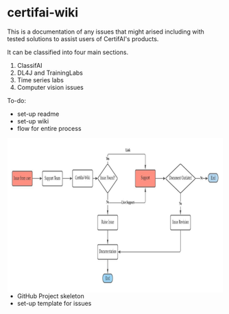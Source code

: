 # certifai-wiki

This is a documentation of any issues that might arised including with tested solutions to assist users of CertifAI's products.

It can be classified into four main sections.

1. ClassifAI 
2. DL4J and TrainingLabs
3. Time series labs
4. Computer vision issues

To-do:
* set-up readme
* set-up wiki
* flow for entire process
<p align="center">
  <img align="left" width="650" height="360" src="metadata/flow_chart.jpeg"/>
</p>

* GitHub Project skeleton
* set-up template for issues
